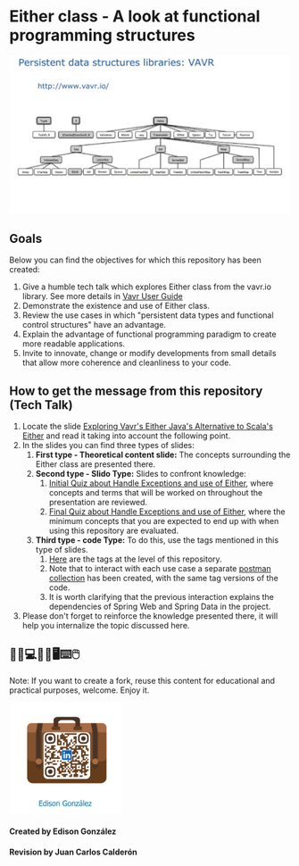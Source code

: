 # Either class - A look at functional programming structures

![](./doc/images/front_page_readme.png)

## Goals

Below you can find the objectives for which this repository has been created:

1. Give a humble tech talk which explores Either class from the vavr.io library. See more details in [Vavr User Guide](https://docs.vavr.io/)
2. Demonstrate the existence and use of Either class.
3. Review the use cases in which "persistent data types and functional control structures" have an advantage.
4. Explain the advantage of functional programming paradigm to create more readable applications.
5. Invite to innovate, change or modify developments from small details that allow more coherence and cleanliness to your code.

## How to get the message from this repository (Tech Talk)

1. Locate the slide [Exploring Vavr's Either Java's Alternative to Scala's Either](./doc/slide/Exploring%20Vavr's%20Either%20Java's%20Alternative%20to%20Scala's%20Either.pdf) and read it taking into account the following point.
2. In the slides you can find three types of slides:
   1. **First type - Theoretical content slide:** The concepts surrounding the Either class are presented there.
   2. **Second type - Slido Type:** Slides to confront knowledge:
      1. [Initial Quiz about Handle Exceptions and use of Either](./doc/quiz/Initial%20Quiz%20about%20Handle%20Exceptions%20and%20use%20of%20Either.docx), where concepts and terms that will be worked on throughout the presentation are reviewed.
      2. [Final Quiz about Handle Exceptions and use of Either](./doc/quiz/Final%20Quiz%20about%20Handle%20Exceptions%20and%20use%20of%20Either.docx), where the minimum concepts that you are expected to end up with when using this repository are evaluated.
   3. **Third type - code Type:** To do this, use the tags mentioned in this type of slides.
      1. [Here](https://github.com/EdisonGonzalez/either_use_cases_check/tags) are the tags at the level of this repository.
      2. Note that to interact with each use case a separate [postman collection](./doc/postman/Either%20Explanation.postman_collection.json) has been created, with the same tag versions of the code.
      3. It is worth clarifying that the previous interaction explains the dependencies of Spring Web and Spring Data in the project.
3. Please don't forget to reinforce the knowledge presented there, it will help you internalize the topic discussed here.

## 👨‍🎓💻👩‍🎓🖥️⌨️🖱️
Note: If you want to create a fork, reuse this content for educational and practical purposes, welcome. Enjoy it.

<img src="./doc/qr/linkedin/QRCode_LinkedIn_EdisonGonzalez.jpg" alt="drawing" width="200"/>

#### Created by Edison González
#### Revision by Juan Carlos Calderón


